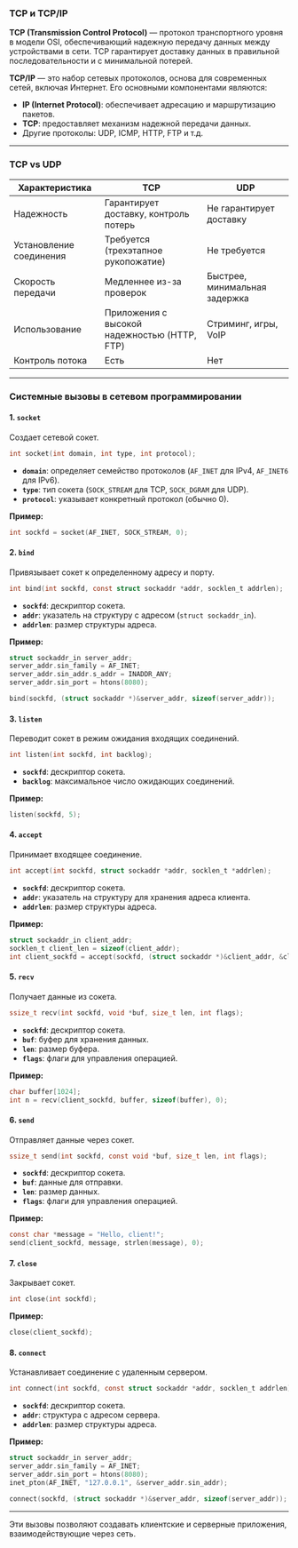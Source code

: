 ### TCP и TCP/IP
**TCP (Transmission Control Protocol)** — протокол транспортного уровня в модели OSI, обеспечивающий надежную передачу данных между устройствами в сети. TCP гарантирует доставку данных в правильной последовательности и с минимальной потерей.

**TCP/IP** — это набор сетевых протоколов, основа для современных сетей, включая Интернет. Его основными компонентами являются:
- **IP (Internet Protocol)**: обеспечивает адресацию и маршрутизацию пакетов.
- **TCP**: предоставляет механизм надежной передачи данных.
- Другие протоколы: UDP, ICMP, HTTP, FTP и т.д.

---

### TCP vs UDP
| **Характеристика**     | **TCP**                                  | **UDP**                                  |
|-------------------------|------------------------------------------|------------------------------------------|
| Надежность             | Гарантирует доставку, контроль потерь   | Не гарантирует доставку                 |
| Установление соединения| Требуется (трехэтапное рукопожатие)     | Не требуется                            |
| Скорость передачи      | Медленнее из-за проверок                | Быстрее, минимальная задержка           |
| Использование          | Приложения с высокой надежностью (HTTP, FTP) | Стриминг, игры, VoIP                   |
| Контроль потока        | Есть                                     | Нет                                     |

---

### Системные вызовы в сетевом программировании

#### 1. **`socket`**
Создает сетевой сокет. 
```c
int socket(int domain, int type, int protocol);
```
- **`domain`**: определяет семейство протоколов (`AF_INET` для IPv4, `AF_INET6` для IPv6).
- **`type`**: тип сокета (`SOCK_STREAM` для TCP, `SOCK_DGRAM` для UDP).
- **`protocol`**: указывает конкретный протокол (обычно 0).

**Пример:**
```c
int sockfd = socket(AF_INET, SOCK_STREAM, 0);
```

#### 2. **`bind`**
Привязывает сокет к определенному адресу и порту.
```c
int bind(int sockfd, const struct sockaddr *addr, socklen_t addrlen);
```
- **`sockfd`**: дескриптор сокета.
- **`addr`**: указатель на структуру с адресом (`struct sockaddr_in`).
- **`addrlen`**: размер структуры адреса.

**Пример:**
```c
struct sockaddr_in server_addr;
server_addr.sin_family = AF_INET;
server_addr.sin_addr.s_addr = INADDR_ANY;
server_addr.sin_port = htons(8080);

bind(sockfd, (struct sockaddr *)&server_addr, sizeof(server_addr));
```

#### 3. **`listen`**
Переводит сокет в режим ожидания входящих соединений.
```c
int listen(int sockfd, int backlog);
```
- **`sockfd`**: дескриптор сокета.
- **`backlog`**: максимальное число ожидающих соединений.

**Пример:**
```c
listen(sockfd, 5);
```

#### 4. **`accept`**
Принимает входящее соединение.
```c
int accept(int sockfd, struct sockaddr *addr, socklen_t *addrlen);
```
- **`sockfd`**: дескриптор сокета.
- **`addr`**: указатель на структуру для хранения адреса клиента.
- **`addrlen`**: размер структуры адреса.

**Пример:**
```c
struct sockaddr_in client_addr;
socklen_t client_len = sizeof(client_addr);
int client_sockfd = accept(sockfd, (struct sockaddr *)&client_addr, &client_len);
```

#### 5. **`recv`**
Получает данные из сокета.
```c
ssize_t recv(int sockfd, void *buf, size_t len, int flags);
```
- **`sockfd`**: дескриптор сокета.
- **`buf`**: буфер для хранения данных.
- **`len`**: размер буфера.
- **`flags`**: флаги для управления операцией.

**Пример:**
```c
char buffer[1024];
int n = recv(client_sockfd, buffer, sizeof(buffer), 0);
```

#### 6. **`send`**
Отправляет данные через сокет.
```c
ssize_t send(int sockfd, const void *buf, size_t len, int flags);
```
- **`sockfd`**: дескриптор сокета.
- **`buf`**: данные для отправки.
- **`len`**: размер данных.
- **`flags`**: флаги для управления операцией.

**Пример:**
```c
const char *message = "Hello, client!";
send(client_sockfd, message, strlen(message), 0);
```

#### 7. **`close`**
Закрывает сокет.
```c
int close(int sockfd);
```

**Пример:**
```c
close(client_sockfd);
```

#### 8. **`connect`**
Устанавливает соединение с удаленным сервером.
```c
int connect(int sockfd, const struct sockaddr *addr, socklen_t addrlen);
```
- **`sockfd`**: дескриптор сокета.
- **`addr`**: структура с адресом сервера.
- **`addrlen`**: размер структуры адреса.

**Пример:**
```c
struct sockaddr_in server_addr;
server_addr.sin_family = AF_INET;
server_addr.sin_port = htons(8080);
inet_pton(AF_INET, "127.0.0.1", &server_addr.sin_addr);

connect(sockfd, (struct sockaddr *)&server_addr, sizeof(server_addr));
```

--- 

Эти вызовы позволяют создавать клиентские и серверные приложения, взаимодействующие через сеть.